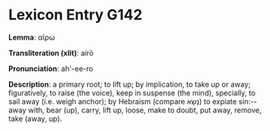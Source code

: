 # Lexicon Entry G142

**Lemma**: αἴρω

**Transliteration (xlit)**: aírō

**Pronunciation**: ah'-ee-ro

**Description**:
a primary root; to lift up; by implication, to take up or away; figuratively, to raise (the voice), keep in suspense (the mind), specially, to sail away (i.e. weigh anchor); by Hebraism (compare נָשָׂא) to expiate sin:--away with, bear (up), carry, lift up, loose, make to doubt, put away, remove, take (away, up).
